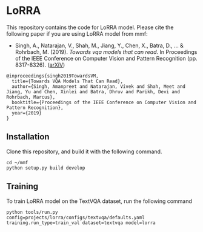 # LoRRA

This repository contains the code for LoRRA model. Please cite the following paper if you are using LoRRA model from mmf:

* Singh, A., Natarajan, V., Shah, M., Jiang, Y., Chen, X., Batra, D., ... & Rohrbach, M. (2019). *Towards vqa models that can read*. In Proceedings of the IEEE Conference on Computer Vision and Pattern Recognition (pp. 8317-8326). ([arXiV](https://arxiv.org/abs/1904.08920))
```
@inproceedings{singh2019TowardsVM,
  title={Towards VQA Models That Can Read},
  author={Singh, Amanpreet and Natarajan, Vivek and Shah, Meet and Jiang, Yu and Chen, Xinlei and Batra, Dhruv and Parikh, Devi and Rohrbach, Marcus},
  booktitle={Proceedings of the IEEE Conference on Computer Vision and Pattern Recognition},
  year={2019}
}
```

## Installation

Clone this repository, and build it with the following command.
```
cd ~/mmf
python setup.py build develop
```

## Training
To train LoRRA model on the TextVQA dataset, run the following command
```
python tools/run.py config=projects/lorra/configs/textvqa/defaults.yaml training.run_type=train_val dataset=textvqa model=lorra
```
